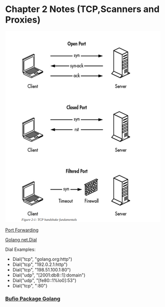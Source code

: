 # Chapter 2 Notes (TCP,Scanners and Proxies)

![tcphandshake](./img/tcphandshake.png)

[Port Forwarding](https://learn.g2.com/port-forwarding)

[Golang net.Dial](https://pkg.go.dev/net#Dial)

Dial Examples:
* Dial("tcp", "golang.org:http")
* Dial("tcp", "192.0.2.1:http")
* Dial("tcp", "198.51.100.1:80")
* Dial("udp", "[2001:db8::1]:domain")
* Dial("udp", "[fe80::1%lo0]:53")
* Dial("tcp", ":80")

### [Bufio Package Golang](https://medium.com/golangspec/introduction-to-bufio-package-in-golang-ad7d1877f762)
